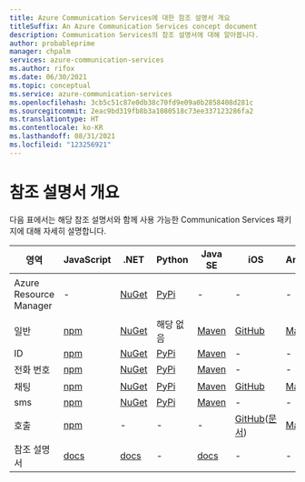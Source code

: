 ```yaml
---
title: Azure Communication Services에 대한 참조 설명서 개요
titleSuffix: An Azure Communication Services concept document
description: Communication Services의 참조 설명서에 대해 알아봅니다.
author: probableprime
manager: chpalm
services: azure-communication-services
ms.author: rifox
ms.date: 06/30/2021
ms.topic: conceptual
ms.service: azure-communication-services
ms.openlocfilehash: 3cb5c51c87e0db38c70fd9e09a0b2858408d281c
ms.sourcegitcommit: 2eac9bd319fb8b3a1080518c73ee337123286fa2
ms.translationtype: HT
ms.contentlocale: ko-KR
ms.lasthandoff: 08/31/2021
ms.locfileid: "123256921"
---
```

# <a name="reference-documentation-overview"></a>참조 설명서 개요

다음 표에서는 해당 참조 설명서와 함께 사용 가능한 Communication Services 패키지에 대해 자세히 설명합니다.

<!--note that this table also exists here and should be synced: https://github.com/Azure/Communication/blob/master/README.md -->

| 영역           | JavaScript | .NET | Python | Java SE | iOS | Android | 기타                          |
| -------------- | ---------- | ---- | ------ | ---- | -------------- | -------------- | ------------------------------ |
| Azure Resource Manager | -         | [NuGet](https://www.nuget.org/packages/Azure.ResourceManager.Communication)    |   [PyPi](https://pypi.org/project/azure-mgmt-communication/)    |  -  | -              | -  | [GitHub를 통해 이동](https://github.com/Azure/azure-sdk-for-go/releases/tag/v46.3.0) |
| 일반         | [npm](https://www.npmjs.com/package/@azure/communication-common)         | [NuGet](https://www.nuget.org/packages/Azure.Communication.Common/)    | 해당 없음      | [Maven](https://search.maven.org/search?q=a:azure-communication-common)   | [GitHub](https://github.com/Azure/azure-sdk-for-ios/releases)            | [Maven](https://search.maven.org/artifact/com.azure.android/azure-communication-common)             | -                              |
| ID | [npm](https://www.npmjs.com/package/@azure/communication-identity)         | [NuGet](https://www.nuget.org/packages/Azure.Communication.Identity)    | [PyPi](https://pypi.org/project/azure-communication-identity/)      | [Maven](https://search.maven.org/search?q=a:azure-communication-identity)   | -              | -              | -                            |
| 전화 번호 | [npm](https://www.npmjs.com/package/@azure/communication-phone-numbers)         | [NuGet](https://www.nuget.org/packages/Azure.Communication.phonenumbers)    | [PyPi](https://pypi.org/project/azure-communication-phonenumbers/)      | [Maven](https://search.maven.org/search?q=a:azure-communication-phonenumbers)   | -              | -              | -                            |
| 채팅           | [npm](https://www.npmjs.com/package/@azure/communication-chat)        | [NuGet](https://www.nuget.org/packages/Azure.Communication.Chat)     | [PyPi](https://pypi.org/project/azure-communication-chat/)     | [Maven](https://search.maven.org/search?q=a:azure-communication-chat)   | [GitHub](https://github.com/Azure/azure-sdk-for-ios/releases)  | [Maven](https://search.maven.org/search?q=a:azure-communication-chat)   | -                              |
| sms            | [npm](https://www.npmjs.com/package/@azure/communication-sms)         | [NuGet](https://www.nuget.org/packages/Azure.Communication.Sms)    | [PyPi](https://pypi.org/project/azure-communication-sms/)       | [Maven](https://search.maven.org/artifact/com.azure/azure-communication-sms)   | -              | -              | -                              |
| 호출        | [npm](https://www.npmjs.com/package/@azure/communication-calling)         | -      | -      | -     | [GitHub](https://github.com/Azure/Communication/releases)([문서](/objectivec/communication-services/calling/))     | [Maven](https://search.maven.org/artifact/com.azure.android/azure-communication-calling/)            | -                              |
| 참조 설명서     | [docs](https://azure.github.io/azure-sdk-for-js/communication.html)         | [docs](https://azure.github.io/azure-sdk-for-net/communication.html)      | -      | [docs](http://azure.github.io/azure-sdk-for-java/communication.html)     | -     | -            | -                              |
